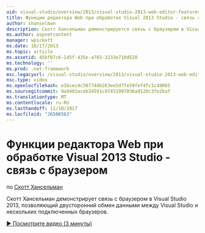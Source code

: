 ```yaml
---
uid: visual-studio/overview/2013/visual-studio-2013-web-editor-features-browser-link
title: Функции редактора Web при обработке Visual 2013 Studio - связь с браузером | Документы Microsoft
author: shanselman
description: Скотт Хансельман демонстрируется связь с браузером в Visual Studio 2013, позволяющий двусторонний обмен данными между Visual Studio и нескольких подключенных браузерах...
ms.author: aspnetcontent
manager: wpickett
ms.date: 10/17/2013
ms.topic: article
ms.assetid: 45bf07c6-145f-435e-a703-3233e710d528
ms.technology: ''
ms.prod: .net-framework
msc.legacyurl: /visual-studio/overview/2013/visual-studio-2013-web-editor-features-browser-link
msc.type: video
ms.openlocfilehash: e1bcec4c507744b263ee5d7fe59fef4fc1c49065
ms.sourcegitcommit: 9a9483aceb34591c97451997036a9120c3fe2baf
ms.translationtype: MT
ms.contentlocale: ru-RU
ms.lasthandoff: 11/10/2017
ms.locfileid: "26506563"
---
```

<a name="visual-studio-2013-web-editor-features---browser-link"></a>Функции редактора Web при обработке Visual 2013 Studio - связь с браузером
====================
по [Скотт Хансельман](https://github.com/shanselman)

Скотт Хансельман демонстрирует связь с браузером в Visual Studio 2013, позволяющий двусторонний обмен данными между Visual Studio и нескольких подключенных браузеров.

[&#9654; Посмотрите видео (3 минуты)](https://channel9.msdn.com/Blogs/ASP-NET-Site-Videos/visual-studio-2013-web-editor-features-browser-link)
